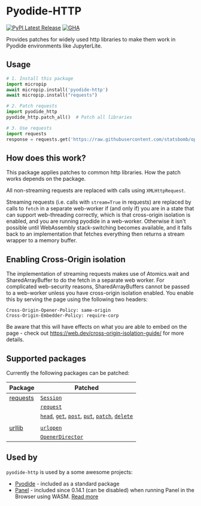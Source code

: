 # Pyodide-HTTP

[![PyPI Latest Release](https://img.shields.io/pypi/v/pyodide-http.svg)](https://pypi.org/project/pyodide-http/)
[![GHA](https://github.com/koenvo/pyodide-http/actions/workflows/main.yml/badge.svg)](https://github.com/koenvo/pyodide-http/actions/workflows/main.yml/badge.svg)

Provides patches for widely used http libraries to make them work in Pyodide environments like JupyterLite.

## Usage

```python
# 1. Install this package
import micropip
await micropip.install('pyodide-http')
await micropip.install("requests")

# 2. Patch requests
import pyodide_http
pyodide_http.patch_all()  # Patch all libraries

# 3. Use requests
import requests
response = requests.get('https://raw.githubusercontent.com/statsbomb/open-data/master/data/lineups/15946.json')
```

## How does this work?

This package applies patches to common http libraries. How the patch works depends on the package.

All non-streaming requests are replaced with calls using `XMLHttpRequest`. 

Streaming requests (i.e. calls with `stream=True` in requests) are replaced by calls to `fetch` in a separate web-worker if (and only if) you are in a state that can support web-threading correctly, which is that cross-origin isolation is enabled, and you are running pyodide in a web-worker. Otherwise it isn't possible until WebAssembly stack-switching becomes available, and it falls back to an implementation that fetches everything then returns a stream wrapper to a memory buffer.

## Enabling Cross-Origin isolation

The implementation of streaming requests makes use of Atomics.wait and SharedArrayBuffer to do the fetch in a separate web worker. For complicated web-security reasons, SharedArrayBuffers cannot be passed to a web-worker unless you have cross-origin isolation enabled. You enable this by serving the page using the following two headers:

    Cross-Origin-Opener-Policy: same-origin
    Cross-Origin-Embedder-Policy: require-corp

Be aware that this will have effects on what you are able to embed on the page - check out https://web.dev/cross-origin-isolation-guide/ for more details.

## Supported packages

Currently the following packages can be patched:

| Package                                                         | Patched                                                                                                                                                                                                                                                                                                                                                                                                                                          |
|-----------------------------------------------------------------|--------------------------------------------------------------------------------------------------------------------------------------------------------------------------------------------------------------------------------------------------------------------------------------------------------------------------------------------------------------------------------------------------------------------------------------------------|
| [requests](https://requests.readthedocs.io/en/latest/)          | [`Session`](https://requests.readthedocs.io/en/latest/api/#requests.Session)                                                                                                                                                                                                                                                                                                                                                                     | 
|                                                                 | [`request`](https://requests.readthedocs.io/en/latest/api/#requests.request)                                                                                                                                                                                                                                                                                                                                                                     |                                                                                                                                                                                                                                                                                                                                                                     
|                                                                 | [`head`](https://requests.readthedocs.io/en/latest/api/#requests.head), [`get`](https://requests.readthedocs.io/en/latest/api/#requests.get), [`post`](https://requests.readthedocs.io/en/latest/api/#requests.post), [`put`](https://requests.readthedocs.io/en/latest/api/#requests.put), [`patch`](https://requests.readthedocs.io/en/latest/api/#requests.patch), [`delete`](https://requests.readthedocs.io/en/latest/api/#requests.delete) |
|                                                                 |                                                                                                                                                                                                                                                                                                                                                                                                                                                  |
| [urllib](https://docs.python.org/3/library/urllib.request.html) | [`urlopen`](https://docs.python.org/3/library/urllib.request.html#urllib.request.urlopen)                                                                                                                                                                                                                                                                                                                                                        |
|                                                                 | [`OpenerDirector`](https://docs.python.org/3/library/urllib.request.html#urllib.request.OpenerDirector)                                                                                                                                                                                                                                                                                                                                         |

## Used by

`pyodide-http` is used by a some awesome projects:
- [Pyodide](https://github.com/pyodide/pyodide) - included as a standard package
- [Panel](https://github.com/holoviz/panel) - included since 0.14.1 (can be disabled) when running Panel in the Browser using WASM. [Read more](https://panel.holoviz.org/user_guide/Running_in_Webassembly.html#handling-http-requests)
